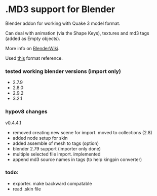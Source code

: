 # .MD3 support for Blender

Blender addon for working with Quake 3 model format.

Can deal with animation (via the Shape Keys), textures and md3 tags (added as Empty objects).

More info on [BlenderWiki](https://archive.blender.org/wiki/index.php/Extensions:2.6/Py/Scripts/Import-Export/MD3/).

Used [this](http://www.icculus.org/homepages/phaethon/q3a/formats/md3format.html) format reference.

### tested working blender versions (import only)
- 2.7.9
- 2.8.0
- 2.9.2
- 3.2.1

### hypov8 changes
v0.4.4.1
- removed creating new scene for import. moved to collections (2.8)
- added node setup for skin
- added assemble of mesh to tags (option)
- blender 2.79 support (importer only done)
- multiple selected file import. implemented
- append md3 source names in tags (to help kingpin converter)

### todo:
- exporter. make backward compatable
- read .skin file
